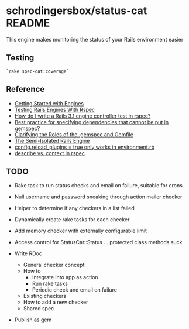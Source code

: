 # schrodingersbox/status-cat README

This engine makes monitoring the status of your Rails environment easier

## Testing

    `rake spec-cat:coverage`

## Reference

 * [Getting Started with Engines](http://edgeguides.rubyonrails.org/engines.html)
 * [Testing Rails Engines With Rspec](http://whilefalse.net/2012/01/25/testing-rails-engines-rspec/)
 * [How do I write a Rails 3.1 engine controller test in rspec?](http://stackoverflow.com/questions/5200654/how-do-i-write-a-rails-3-1-engine-controller-test-in-rspec)
 * [Best practice for specifying dependencies that cannot be put in gemspec?](https://groups.google.com/forum/?fromgroups=#!topic/ruby-bundler/U7FMRAl3nJE)
 * [Clarifying the Roles of the .gemspec and Gemfile](http://yehudakatz.com/2010/12/16/clarifying-the-roles-of-the-gemspec-and-gemfile/)
 * [The Semi-Isolated Rails Engine](http://bibwild.wordpress.com/2012/05/10/the-semi-isolated-rails-engine/)
 * [config.reload_plugins = true only works in environment.rb](https://rails.lighthouseapp.com/projects/8994/tickets/2324-configreload_plugins-true-only-works-in-environmentrb?spam=1)
 * [describe vs. context in rspec](http://lmws.net/describe-vs-context-in-rspec)

## TODO

* Rake task to run status checks and email on failure, suitable for crons

* Null username and password sneaking through action mailer checker

* Helper to determine if any checkers in a list failed

* Dynamically create rake tasks for each checker

* Add memory checker with externally configurable limit

* Access control for StatusCat::Status ... protected class methods suck

* Write RDoc
  * General checker concept
  * How to
    * Integrate into app as action
    * Run rake tasks
    * Periodic check and email on failure
  * Existing checkers
  * How to add a new checker
  * Shared spec

* Publish as gem